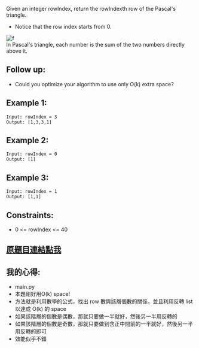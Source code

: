 Given an integer rowIndex, return the rowIndexth row of the Pascal's triangle.

* Notice that the row index starts from 0.

![f](https://upload.wikimedia.org/wikipedia/commons/0/0d/PascalTriangleAnimated2.gif)  
In Pascal's triangle, each number is the sum of the two numbers directly above it.  

## Follow up:

* Could you optimize your algorithm to use only O(k) extra space?

 

## Example 1:

	Input: rowIndex = 3
	Output: [1,3,3,1]

## Example 2:

	Input: rowIndex = 0
	Output: [1]
	
## Example 3:

	Input: rowIndex = 1
	Output: [1,1]
 

## Constraints:

* 0 <= rowIndex <= 40

## [原題目連結點我](https://leetcode.com/problems/pascals-triangle-ii/)
	
## 我的心得:
* main.py
* 本題剛好用O(k) space!
* 方法就是利用數學的公式，找出 row 數與該層個數的關係，並且利用反轉 list 以達成 O(k) 的 space
* 如果該階層的個數是偶數，那就只要做一半就好，然後另一半用反轉的
* 如果該階層的個數是奇數，那就只要做到含正中間前的一半就好，然後另一半用反轉的即可
* 效能似乎不錯